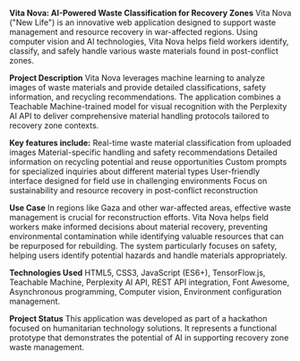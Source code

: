 **Vita Nova: AI-Powered Waste Classification for Recovery Zones**
Vita Nova ("New Life") is an innovative web application designed to support waste management and resource recovery in war-affected regions. Using computer vision and AI technologies, Vita Nova helps field workers identify, classify, and safely handle various waste materials found in post-conflict zones.

**Project Description**
Vita Nova leverages machine learning to analyze images of waste materials and provide detailed classifications, safety information, and recycling recommendations. The application combines a Teachable Machine-trained model for visual recognition with the Perplexity AI API to deliver comprehensive material handling protocols tailored to recovery zone contexts.

**Key features include:**
Real-time waste material classification from uploaded images
Material-specific handling and safety recommendations
Detailed information on recycling potential and reuse opportunities
Custom prompts for specialized inquiries about different material types
User-friendly interface designed for field use in challenging environments
Focus on sustainability and resource recovery in post-conflict reconstruction

**Use Case**
In regions like Gaza and other war-affected areas, effective waste management is crucial for reconstruction efforts. Vita Nova helps field workers make informed decisions about material recovery, preventing environmental contamination while identifying valuable resources that can be repurposed for rebuilding. The system particularly focuses on safety, helping users identify potential hazards and handle materials appropriately.

**Technologies Used**
HTML5, CSS3, JavaScript (ES6+), TensorFlow.js, Teachable Machine, Perplexity AI API, REST API integration, Font Awesome, Asynchronous programming, Computer vision, Environment configuration management.

**Project Status**
This application was developed as part of a hackathon focused on humanitarian technology solutions. It represents a functional prototype that demonstrates the potential of AI in supporting recovery zone waste management.
